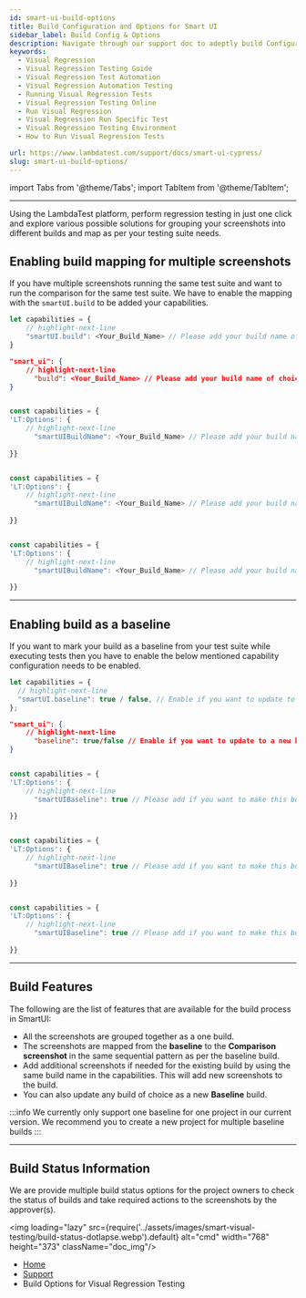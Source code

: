 ```yaml
---
id: smart-ui-build-options
title: Build Configuration and Options for Smart UI
sidebar_label: Build Config & Options
description: Navigate through our support doc to adeptly build Configuration & Options for Smart UI using LambdaTest!
keywords:
  - Visual Regression
  - Visual Regression Testing Guide
  - Visual Regression Test Automation
  - Visual Regression Automation Testing
  - Running Visual Regression Tests
  - Visual Regression Testing Online
  - Run Visual Regression
  - Visual Regression Run Specific Test
  - Visual Regression Testing Environment
  - How to Run Visual Regression Tests

url: https://www.lambdatest.com/support/docs/smart-ui-cypress/
slug: smart-ui-build-options/
---
```


import Tabs from '@theme/Tabs';
import TabItem from '@theme/TabItem';

---

<script type="application/ld+json"
      dangerouslySetInnerHTML={{ __html: JSON.stringify({
       "@context": "https://schema.org",
        "@type": "BreadcrumbList",
        "itemListElement": [{
          "@type": "ListItem",
          "position": 1,
          "name": "LambdaTest",
          "item": "https://www.lambdatest.com"
        },{
          "@type": "ListItem",
          "position": 2,
          "name": "Support",
          "item": "https://www.lambdatest.com/support/docs/"
        },{
          "@type": "ListItem",
          "position": 3,
          "name": "Smart Visual Testing",
          "item": "https://www.lambdatest.com/support/docs/build-options-for-visual-regression-testing/"
        }]
      })
    }}
></script>

Using the LambdaTest platform, perform regression testing in just one click and explore various possible solutions for grouping your screenshots into different builds and map as per your testing suite needs.

## Enabling build mapping for multiple screenshots

If you have multiple screenshots running the same test suite and want to run the comparison for the same test suite. We have to enable the mapping with the `smartUI.build` to be added your capabilities.

<Tabs className="docs__val" groupId="framework">
<TabItem value="selenium" label="Selenium" default>

```js title="Please add the following to your capabilities configuration"
let capabilities = {
    // highlight-next-line
    "smartUI.build": <Your_Build_Name> // Please add your build name of choice here
}
```

</TabItem>
<TabItem value="cypress" label="Cypress" default>

```json title="Please make the changes in lambdatest-config.json"
"smart_ui": {
    // highlight-next-line
      "build": <Your_Build_Name> // Please add your build name of choice here
}
```

</TabItem>
<TabItem value="playwright" label="Playwright" default>

```js title="Please add the following in <LT:Options> in your capabilities configuration "

const capabilities = {
'LT:Options': {
    // highlight-next-line
      "smartUIBuildName": <Your_Build_Name> // Please add your build name of choice here
    
}}
```
</TabItem>
<TabItem value="puppeteer" label="Puppeteer" default>

```js title="Please add the following in <LT:Options> in your capabilities configuration "

const capabilities = {
'LT:Options': {
    // highlight-next-line
      "smartUIBuildName": <Your_Build_Name> // Please add your build name of choice here
    
}}
```
</TabItem>
<TabItem value="k6" label="K6" default>

```js title="Please add the following in <LT:Options> in your capabilities configuration "

const capabilities = {
'LT:Options': {
    // highlight-next-line
      "smartUIBuildName": <Your_Build_Name> // Please add your build name of choice here
    
}}
```
</TabItem>
</Tabs>

---

## Enabling build as a baseline

If you want to mark your build as a baseline from your test suite while executing tests then you have to enable the below mentioned capability configuration needs to be enabled.

<Tabs className="docs__val" groupId="framework">
<TabItem value="selenium" label="Selenium" default>

```js title="Please add the following to your capabilities configuration"
let capabilities = {
  // highlight-next-line
  "smartUI.baseline": true / false, // Enable if you want to update to a new baseline build
};
```

</TabItem>
<TabItem value="cypress" label="Cypress" default>

```json title="Please make the changes in lambdatest-config.json"
"smart_ui": {
    // highlight-next-line
      "baseline": true/false // Enable if you want to update to a new baseline build
}
```

</TabItem>
<TabItem value="playwright" label="Playwright" default>

```js title="Please add the following in <LT:Options> in your capabilities configuration "

const capabilities = {
'LT:Options': {
    // highlight-next-line
      "smartUIBaseline": true // Please add if you want to make this build as baseline
    
}}
```
</TabItem>
<TabItem value="puppeteer" label="Puppeteer" default>

```js title="Please add the following in <LT:Options> in your capabilities configuration "

const capabilities = {
'LT:Options': {
    // highlight-next-line
      "smartUIBaseline": true // Please add if you want to make this build as baseline
    
}}
```
</TabItem>
<TabItem value="k6" label="K6" default>

```js title="Please add the following in <LT:Options> in your capabilities configuration "

const capabilities = {
'LT:Options': {
    // highlight-next-line
      "smartUIBaseline": true // Please add if you want to make this build as baseline
    
}}
```
</TabItem>
</Tabs>

---

## Build Features

The following are the list of features that are available for the build process in SmartUI:

- All the screenshots are grouped together as a one build.
- The screenshots are mapped from the **baseline** to the **Comparison screenshot** in the same sequential pattern as per the baseline build.
- Add additional screenshots if needed for the existing build by using the same build name in the capabilities. This will add new screenshots to the build.
- You can also update any build of choice as a new **Baseline** build.

:::info
We currently only support one baseline for one project in our current version. We recommend you to create a new project for multiple baseline builds
:::

---

## Build Status Information

We are provide multiple build status options for the project owners to check the status of builds and take required actions to the screenshots by the approver(s).

<img loading="lazy" src={require('../assets/images/smart-visual-testing/build-status-dotlapse.webp').default} alt="cmd" width="768" height="373" className="doc_img"/>

<nav aria-label="breadcrumbs">
  <ul className="breadcrumbs">
    <li className="breadcrumbs__item">
      <a className="breadcrumbs__link" target="_self" href="https://www.lambdatest.com">
        Home
      </a>
    </li>
    <li className="breadcrumbs__item">
      <a className="breadcrumbs__link" target="_self" href="https://www.lambdatest.com/support/docs/">
        Support
      </a>
    </li>
    <li className="breadcrumbs__item breadcrumbs__item--active">
      <span className="breadcrumbs__link"> Build Options for Visual Regression Testing </span>
    </li>
  </ul>
</nav>
